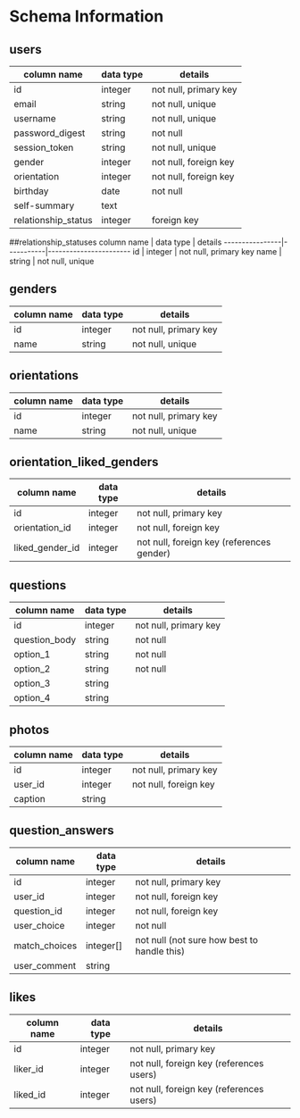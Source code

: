# Schema Information

## users
column name         | data type | details
--------------------|-----------|-----------------------
id                  | integer   | not null, primary key
email               | string    | not null, unique
username            | string    | not null, unique
password_digest     | string    | not null
session_token       | string    | not null, unique
gender              | integer   | not null, foreign key
orientation         | integer   | not null, foreign key
birthday            | date      | not null
self-summary        | text      |
relationship_status | integer   | foreign key

##relationship_statuses
column name     | data type | details
----------------|-----------|-----------------------
id              | integer   | not null, primary key
name            | string    | not null, unique

## genders
column name     | data type | details
----------------|-----------|-----------------------
id              | integer   | not null, primary key
name            | string    | not null, unique

## orientations
column name     | data type | details
----------------|-----------|-----------------------
id              | integer   | not null, primary key
name            | string    | not null, unique

## orientation_liked_genders
column name     | data type | details
----------------|-----------|-----------------------
id              | integer   | not null, primary key
orientation_id  | integer   | not null, foreign key
liked_gender_id | integer   | not null, foreign key (references gender)

## questions
column name     | data type | details
----------------|-----------|-----------------------
id              | integer   | not null, primary key
question_body   | string    | not null
option_1        | string    | not null
option_2        | string    | not null
option_3        | string    |
option_4        | string    |

## photos
column name     | data type | details
----------------|-----------|-----------------------
id              | integer   | not null, primary key
user_id         | integer   | not null, foreign key
caption         | string    |

## question_answers
column name     | data type | details
----------------|-----------|-----------------------
id              | integer   | not null, primary key
user_id         | integer   | not null, foreign key
question_id     | integer   | not null, foreign key
user_choice     | integer   | not null
match_choices   | integer[] | not null  (not sure how best to handle this)
user_comment    | string    |




## likes
column name | data type | details
------------|-----------|-----------------------
id          | integer   | not null, primary key
liker_id    | integer   | not null, foreign key (references users)
liked_id    | integer   | not null, foreign key (references users)
